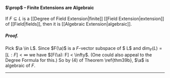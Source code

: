 #### $\prop$ – Finite Extensions are Algebraic
If $F \subseteq L$ is a [[Degree of Field Extension|finite]] [[Field Extension|extension]] of [[Field|fields]], then it is [[Algebraic Extension|algebraic]]. 

##### *Proof.*
Pick $\a \in L$. Since $F(\a)$ is a $F$-vector subspace of $ L$ and $\dim_F(L) = [L: F] < \infty$ we have $[F(\a): F] < \infty$. (One could also appeal to the Degree Formula for this.) So by (4) of Theorem \ref{thm39b}, $\a$ is algebraic of $F$. 
***